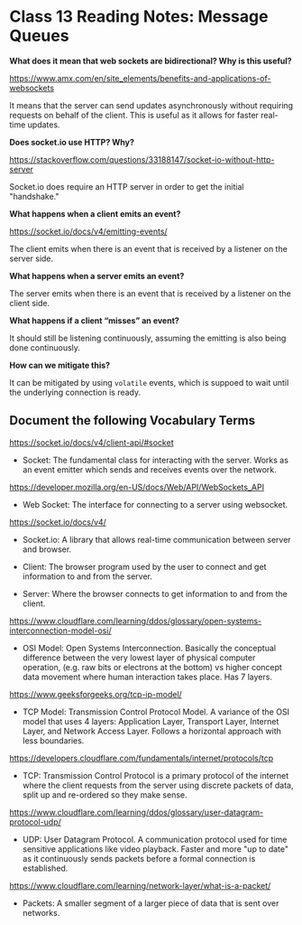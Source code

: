# Class 13 Reading Notes: Message Queues

**What does it mean that web sockets are bidirectional? Why is this useful?**

https://www.amx.com/en/site_elements/benefits-and-applications-of-websockets

It means that the server can send updates asynchronously without requiring requests on behalf of the client. This is useful as it allows for faster real-time updates.

**Does socket.io use HTTP? Why?**

https://stackoverflow.com/questions/33188147/socket-io-without-http-server

Socket.io does require an HTTP server in order to get the initial "handshake."

**What happens when a client emits an event?**

https://socket.io/docs/v4/emitting-events/

The client emits when there is an event that is received by a listener on the server side.

**What happens when a server emits an event?**

The server emits when there is an event that is received by a listener on the client side.

**What happens if a client “misses” an event?**

It should still be listening continuously, assuming the emitting is also being done continuously.

**How can we mitigate this?**

It can be mitigated by using `volatile` events, which is suppoed to wait until the underlying connection is ready.

## Document the following Vocabulary Terms

https://socket.io/docs/v4/client-api/#socket

- Socket: The fundamental class for interacting with the server. Works as an event emitter which sends and receives events over the network.

https://developer.mozilla.org/en-US/docs/Web/API/WebSockets_API

- Web Socket: The interface for connecting to a server using websocket.

https://socket.io/docs/v4/

- Socket.io: A library that allows real-time communication between server and browser.

- Client: The browser program used by the user to connect and get information to and from the server.

- Server: Where the browser connects to get information to and from the client.

https://www.cloudflare.com/learning/ddos/glossary/open-systems-interconnection-model-osi/

- OSI Model: Open Systems Interconnection. Basically the conceptual difference between the very lowest layer of physical computer operation, (e.g. raw bits or electrons at the bottom) vs higher concept data movement where human interaction takes place. Has 7 layers.

https://www.geeksforgeeks.org/tcp-ip-model/

- TCP Model: Transmission Control Protocol Model. A variance of the OSI model that uses 4 layers: Application Layer, Transport Layer, Internet Layer, and Network Access Layer. Follows a horizontal approach with less boundaries.

https://developers.cloudflare.com/fundamentals/internet/protocols/tcp

- TCP: Transmission Control Protocol is a primary protocol of the internet where the client requests from the server using discrete packets of data, split up and re-ordered so they make sense.

https://www.cloudflare.com/learning/ddos/glossary/user-datagram-protocol-udp/

- UDP: User Datagram Protocol. A communication protocol used for time sensitive applications like video playback. Faster and more "up to date" as it continuously sends packets before a formal connection is established.

https://www.cloudflare.com/learning/network-layer/what-is-a-packet/

- Packets: A smaller segment of a larger piece of data that is sent over networks.